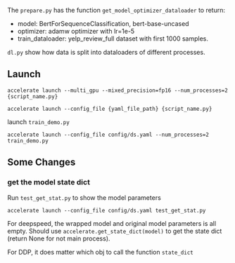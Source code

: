 The `prepare.py` has the function `get_model_optimizer_dataloader` to return:
- model: BertForSequenceClassification, bert-base-uncased
- optimizer: adamw optimizer with lr=1e-5
- train_dataloader: yelp_review_full dataset with first 1000 samples.

`dl.py` show how data is split into dataloaders of different processes.

## Launch
```
accelerate launch --multi_gpu --mixed_precision=fp16 --num_processes=2 {script_name.py}

accelerate launch --config_file {yaml_file_path} {script_name.py}
```

launch `train_demo.py`
```
accelerate launch --config_file config/ds.yaml --num_processes=2 train_demo.py
```

## Some Changes
### get the model state dict
Run `test_get_stat.py` to show the model parameters
```
accelerate launch --config_file config/ds.yaml test_get_stat.py
```
For deepspeed, the wrapped model and original model parameters is all empty. 
Should use `accelerate.get_state_dict(model)` to get the state dict (return None for not main process).

For DDP, it does matter which obj to call the function `state_dict`
